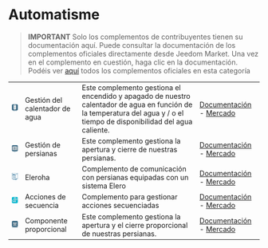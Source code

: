 
# Automatisme


>**IMPORTANT**
>Solo los complementos de contribuyentes tienen su documentación aquí. Puede consultar la documentación de los complementos oficiales directamente desde Jeedom Market. Una vez en el complemento en cuestión, haga clic en la documentación.
>Podéis ver [aquí](https://market.jeedom.com/index.php?v=d&p=market&type=plugin&categorie=automatisation) todos los complementos oficiales en esta categoría


| | | | |
|--- | --- | --- | ---|
|<img src="ChauffeEau/ChauffeEau_icon.png" class="pluginLogo" width="100" />|Gestión del calentador de agua|Este complemento gestiona el encendido y apagado de nuestro calentador de agua en función de la temperatura del agua y / o el tiempo de disponibilidad del agua caliente.|[Documentación](https://mika-nt28.github.io/Documentations/ChauffeEau/es_ES/) - [Mercado](https://market.jeedom.com/index.php?v=d&p=market_display&id=2671)|
|<img src="Volets/Volets_icon.png" class="pluginLogo" width="100" />|Gestión de persianas|Este complemento gestiona la apertura y cierre de nuestras persianas.|[Documentación](https://mika-nt28.github.io/Documentations/Volets/es_ES/) - [Mercado](https://market.jeedom.com/index.php?v=d&p=market_display&id=2612)|
|<img src="eleroha/eleroha_icon.png" class="pluginLogo" width="100" />|Eleroha|Complemento de comunicación con persianas equipadas con un sistema Elero|[Documentación](https://openhautomation.github.io/eleroha/es_ES/) - [Mercado](https://market.jeedom.com/index.php?v=d&p=market_display&id=3450)|
|<img src="sequencing/sequencing_icon.png" class="pluginLogo" width="100" />|Acciones de secuencia|Complemento para gestionar acciones secuenciadas|[Documentación](https://agp42.github.io/sequencing/es_ES/) - [Mercado](https://market.jeedom.com/index.php?v=d&p=market_display&id=3982)|
|<img src="voletProp/voletProp_icon.png" class="pluginLogo" width="100" />|Componente proporcional|Este complemento gestiona la apertura y el cierre proporcional de nuestras persianas.|[Documentación](https://mika-nt28.github.io/Documentations/voletProp/es_ES/) - [Mercado](https://market.jeedom.com/index.php?v=d&p=market_display&id=3229)|
